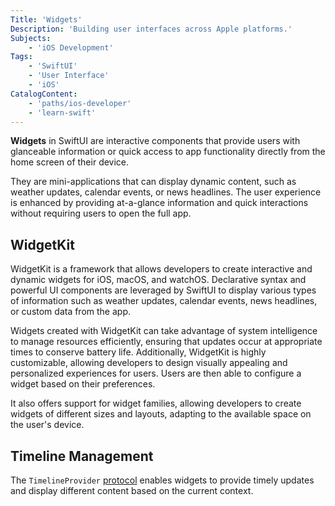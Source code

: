 ```yaml
---
Title: 'Widgets'
Description: 'Building user interfaces across Apple platforms.'
Subjects: 
    - 'iOS Development'
Tags: 
    - 'SwiftUI'
    - 'User Interface'
    - 'iOS'
CatalogContent: 
    - 'paths/ios-developer'
    - 'learn-swift'
---
```


**Widgets** in SwiftUI are interactive components that provide users with glanceable information or quick access to app functionality directly from the home screen of their device.

They are mini-applications that can display dynamic content, such as weather updates, calendar events, or news headlines. The user experience is enhanced by providing at-a-glance information and quick interactions without requiring users to open the full app.

## WidgetKit

WidgetKit is a framework that allows developers to create interactive and dynamic widgets for iOS, macOS, and watchOS. Declarative syntax and powerful UI components are leveraged by SwiftUI to display various types of information such as weather updates, calendar events, news headlines, or custom data from the app.

Widgets created with WidgetKit can take advantage of system intelligence to manage resources efficiently, ensuring that updates occur at appropriate times to conserve battery life. Additionally, WidgetKit is highly customizable, allowing developers to design visually appealing and personalized experiences for users. Users are then able to configure a widget based on their preferences.

It also offers support for widget families, allowing developers to create widgets of different sizes and layouts, adapting to the available space on the user's device.

## Timeline Management

The `TimelineProvider` [protocol](https://www.codecademy.com/resources/docs/swift/protocols) enables widgets to provide timely updates and display different content based on the current context.
